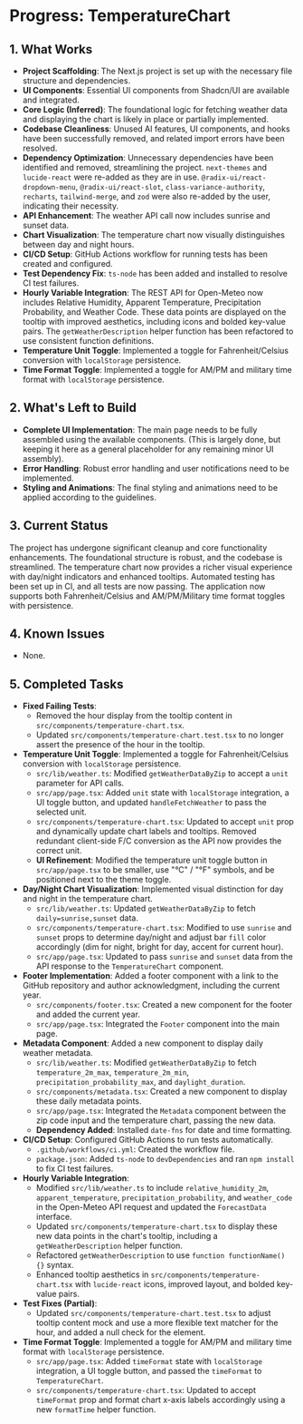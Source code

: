 # Progress: TemperatureChart

## 1. What Works

- **Project Scaffolding**: The Next.js project is set up with the necessary file structure and dependencies.
- **UI Components**: Essential UI components from Shadcn/UI are available and integrated.
- **Core Logic (Inferred)**: The foundational logic for fetching weather data and displaying the chart is likely in place or partially implemented.
- **Codebase Cleanliness**: Unused AI features, UI components, and hooks have been successfully removed, and related import errors have been resolved.
- **Dependency Optimization**: Unnecessary dependencies have been identified and removed, streamlining the project. `next-themes` and `lucide-react` were re-added as they are in use. `@radix-ui/react-dropdown-menu`, `@radix-ui/react-slot`, `class-variance-authority`, `recharts`, `tailwind-merge`, and `zod` were also re-added by the user, indicating their necessity.
- **API Enhancement**: The weather API call now includes sunrise and sunset data.
- **Chart Visualization**: The temperature chart now visually distinguishes between day and night hours.
- **CI/CD Setup**: GitHub Actions workflow for running tests has been created and configured.
- **Test Dependency Fix**: `ts-node` has been added and installed to resolve CI test failures.
- **Hourly Variable Integration**: The REST API for Open-Meteo now includes Relative Humidity, Apparent Temperature, Precipitation Probability, and Weather Code. These data points are displayed on the tooltip with improved aesthetics, including icons and bolded key-value pairs. The `getWeatherDescription` helper function has been refactored to use consistent function definitions.
- **Temperature Unit Toggle**: Implemented a toggle for Fahrenheit/Celsius conversion with `localStorage` persistence.
- **Time Format Toggle**: Implemented a toggle for AM/PM and military time format with `localStorage` persistence.

## 2. What's Left to Build

- **Complete UI Implementation**: The main page needs to be fully assembled using the available components. (This is largely done, but keeping it here as a general placeholder for any remaining minor UI assembly).
- **Error Handling**: Robust error handling and user notifications need to be implemented.
- **Styling and Animations**: The final styling and animations need to be applied according to the guidelines.

## 3. Current Status

The project has undergone significant cleanup and core functionality enhancements. The foundational structure is robust, and the codebase is streamlined. The temperature chart now provides a richer visual experience with day/night indicators and enhanced tooltips. Automated testing has been set up in CI, and all tests are now passing. The application now supports both Fahrenheit/Celsius and AM/PM/Military time format toggles with persistence.

## 4. Known Issues

- None.

## 5. Completed Tasks

- **Fixed Failing Tests**:
    - Removed the hour display from the tooltip content in `src/components/temperature-chart.tsx`.
    - Updated `src/components/temperature-chart.test.tsx` to no longer assert the presence of the hour in the tooltip.
- **Temperature Unit Toggle**: Implemented a toggle for Fahrenheit/Celsius conversion with `localStorage` persistence.
    - `src/lib/weather.ts`: Modified `getWeatherDataByZip` to accept a `unit` parameter for API calls.
    - `src/app/page.tsx`: Added `unit` state with `localStorage` integration, a UI toggle button, and updated `handleFetchWeather` to pass the selected unit.
    - `src/components/temperature-chart.tsx`: Updated to accept `unit` prop and dynamically update chart labels and tooltips. Removed redundant client-side F/C conversion as the API now provides the correct unit.
    - **UI Refinement**: Modified the temperature unit toggle button in `src/app/page.tsx` to be smaller, use "°C" / "°F" symbols, and be positioned next to the theme toggle.
- **Day/Night Chart Visualization**: Implemented visual distinction for day and night in the temperature chart.
    - `src/lib/weather.ts`: Updated `getWeatherDataByZip` to fetch `daily=sunrise,sunset` data.
    - `src/components/temperature-chart.tsx`: Modified to use `sunrise` and `sunset` props to determine day/night and adjust bar `fill` color accordingly (dim for night, bright for day, accent for current hour).
    - `src/app/page.tsx`: Updated to pass `sunrise` and `sunset` data from the API response to the `TemperatureChart` component.
- **Footer Implementation**: Added a footer component with a link to the GitHub repository and author acknowledgment, including the current year.
    - `src/components/footer.tsx`: Created a new component for the footer and added the current year.
    - `src/app/page.tsx`: Integrated the `Footer` component into the main page.
- **Metadata Component**: Added a new component to display daily weather metadata.
    - `src/lib/weather.ts`: Modified `getWeatherDataByZip` to fetch `temperature_2m_max`, `temperature_2m_min`, `precipitation_probability_max`, and `daylight_duration`.
    - `src/components/metadata.tsx`: Created a new component to display these daily metadata points.
    - `src/app/page.tsx`: Integrated the `Metadata` component between the zip code input and the temperature chart, passing the new data.
    - **Dependency Added**: Installed `date-fns` for date and time formatting.
- **CI/CD Setup**: Configured GitHub Actions to run tests automatically.
    - `.github/workflows/ci.yml`: Created the workflow file.
    - `package.json`: Added `ts-node` to `devDependencies` and ran `npm install` to fix CI test failures.
- **Hourly Variable Integration**:
    - Modified `src/lib/weather.ts` to include `relative_humidity_2m`, `apparent_temperature`, `precipitation_probability`, and `weather_code` in the Open-Meteo API request and updated the `ForecastData` interface.
    - Updated `src/components/temperature-chart.tsx` to display these new data points in the chart's tooltip, including a `getWeatherDescription` helper function.
    - Refactored `getWeatherDescription` to use `function functionName() {}` syntax.
    - Enhanced tooltip aesthetics in `src/components/temperature-chart.tsx` with `lucide-react` icons, improved layout, and bolded key-value pairs.
- **Test Fixes (Partial)**:
    - Updated `src/components/temperature-chart.test.tsx` to adjust tooltip content mock and use a more flexible text matcher for the hour, and added a null check for the element.
- **Time Format Toggle**: Implemented a toggle for AM/PM and military time format with `localStorage` persistence.
    - `src/app/page.tsx`: Added `timeFormat` state with `localStorage` integration, a UI toggle button, and passed the `timeFormat` to `TemperatureChart`.
    - `src/components/temperature-chart.tsx`: Updated to accept `timeFormat` prop and format chart x-axis labels accordingly using a new `formatTime` helper function.
